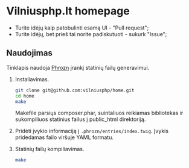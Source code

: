 Vilniusphp.lt homepage
======================

* Turite idėjų kaip patobulinti esamą UI - "Pull request";
* Turite idėjų, bet prieš tai norite padiskutuoti - sukurk "Issue";

Naudojimas
----------

Tinklapis naudoja [Phrozn](https://github.com/farazdagi/phrozn) įrankį statinių failų generavimui.

1. Instaliavimas.

    ``` sh
    git clone git@github.com:vilniusphp/home.git
    cd home
    make
    ```

    Makefile parsiųs composer.phar, suintaliuos reikiamas bibliotekas ir sukompiliuos statinius failus į public_html direktoriją.


2. Pridėti įvykio informaciją į `.phrozn/entries/index.twig`. Įvykis pridedamas failo viršuje YAML formatu.

3. Statinių failų kompiliavimas.

    ``` sh
    make
    ```

